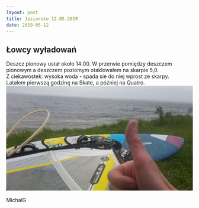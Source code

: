 ```yaml
---
layout: post
title: Jeziorsko 12.05.2019
date: 2019-05-12
---
```


## Łowcy wyładowań  

Deszcz pionowy ustał około 14:00. W przerwie pomiędzy deszczem pionowym a deszczem poziomym otaklowałem na skarpie 5,0.  
Z ciekawostek: wysoka woda - spada sie do niej wprost ze skarpy.  
Latałem pierwszą godzinę na Skate, a później na Quatro.  
![Równo i bez niedomówień](https://raw.githubusercontent.com/naspocie/blog/master/images/2019-05-12-Jeziorsko/Jeziorsko_2019-05-12.jpg "Równo i bez niedomówień")  

MichalG  
